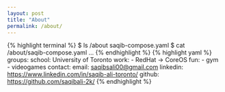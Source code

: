 ```yaml
---
layout: post
title: "About"
permalink: /about/
---
```

{% highlight terminal %}
$ ls /about
saqib-compose.yaml
$ cat /about/saqib-compose.yaml
...
{% endhighlight %}
{% highlight yaml %}
groups:
  school: University of Toronto
  work:
    - RedHat -> CoreOS
  fun:
    - gym
    - videogames
contact:
  email: saqibsali00@gmail.com
  linkedin: https://www.linkedin.com/in/saqib-ali-toronto/
  github: https://github.com/saqibali-2k/ 
{% endhighlight %}
